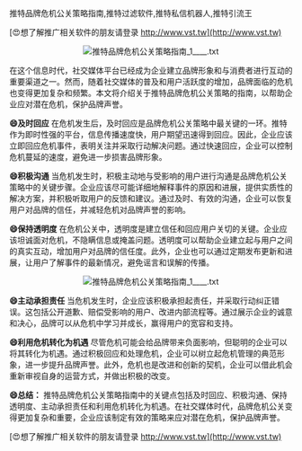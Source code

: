 推特品牌危机公关策略指南,推特过滤软件,推特私信机器人,推特引流王

[😍想了解推广相关软件的朋友请登录 http://www.vst.tw](http://www.vst.tw)

 <center><img src="https://vst.tw/MP4/tuiguang/png/4.png" alt="推特品牌危机公关策略指南_1____.txt"></center>

在这个信息时代，社交媒体平台已经成为企业建立品牌形象和与消费者进行互动的重要渠道之一。然而，随着社交媒体的普及和用户活跃度的增加，品牌面临的危机也变得更加复杂和频繁。本文将介绍关于推特品牌危机公关策略的指南，以帮助企业应对潜在危机，保护品牌声誉。

**😄及时回应**
在危机发生后，及时回应是品牌危机公关策略中最关键的一环。推特作为即时性强的平台，信息传播速度快，用户期望迅速得到回应。因此，企业应该立即回应危机事件，表明关注并采取行动解决问题。通过快速回应，企业可以控制危机蔓延的速度，避免进一步损害品牌形象。

**😄积极沟通**
当危机发生时，积极主动地与受影响的用户进行沟通是品牌危机公关策略中的关键步骤。企业应该尽可能详细地解释事件的原因和进展，提供实质性的解决方案，并积极听取用户的反馈和建议。通过及时、有效的沟通，企业可以恢复用户对品牌的信任，并减轻危机对品牌声誉的影响。

**😄保持透明度**
在危机公关中，透明度是建立信任和回应用户关切的关键。企业应该坦诚面对危机，不隐瞒信息或掩盖问题。透明度可以帮助企业建立起与用户之间的真实互动，增加用户对品牌的信任度。此外，企业也可以通过定期发布更新和进展，让用户了解事件的最新情况，避免谣言和误解的传播。

 <center><img src="https://vst.tw/MP4/tuiguang/png/2.png" alt="推特品牌危机公关策略指南_1____.txt"></center>

**😄主动承担责任**
当危机发生时，企业应该积极承担起责任，并采取行动纠正错误。这包括公开道歉、赔偿受影响的用户、改进内部流程等。通过展示企业的诚意和决心，品牌可以从危机中学习并成长，赢得用户的宽容和支持。

**😄利用危机转化为机遇**
尽管危机可能会给品牌带来负面影响，但聪明的企业可以将其转化为机遇。通过积极回应和处理危机，企业可以树立起危机管理的典范形象，进一步提升品牌声誉。此外，危机也是改进和创新的契机，企业可以借此机会重新审视自身的运营方式，并做出积极的改变。

**😄总结：**
推特品牌危机公关策略指南中的关键点包括及时回应、积极沟通、保持透明度、主动承担责任和利用危机转化为机遇。在社交媒体时代，品牌危机公关变得更加复杂和重要，企业应该制定有效的策略来应对潜在危机，保护品牌声誉。

[😍想了解推广相关软件的朋友请登录 http://www.vst.tw](http://www.vst.tw)



